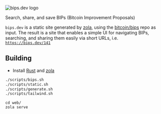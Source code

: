 ![bips.dev logo](web/static/bips-dev-dark.png)

Search, share, and save BIPs (Bitcoin Improvement Proposals)

`bips.dev` is a static site generated by [zola](https://github.com/getzola/zola), using the [bitcoin/bips](https://github.com/bitcoin/bips)
repo as input. The result is a site that enables a simple UI for navigating BIPs, searching, and sharing them easily via short URLs, i.e.
[`https://bips.dev/141`](https://bips.dev/141)

## Building

* Install [Rust](https://www.rust-lang.org/) and [zola](https://www.getzola.org/)

```sh
./scripts/bips.sh
./scripts/static.sh
./scripts/generate.sh
./scripts/tailwind.sh
```

```
cd web/
zola serve
```

